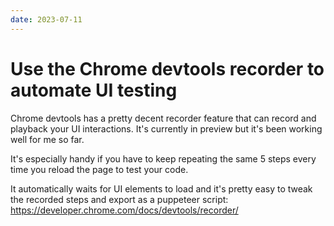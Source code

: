 ```yaml
---
date: 2023-07-11
---
```


# Use the Chrome devtools recorder to automate UI testing

Chrome devtools has a pretty decent recorder feature that can record and playback your UI interactions.
It's currently in preview but it's been working well for me so far.

It's especially handy if you have to keep repeating the same 5 steps every time you reload the page to test your code.

It automatically waits for UI elements to load and it's pretty easy to tweak the recorded steps and export as a puppeteer script: https://developer.chrome.com/docs/devtools/recorder/

